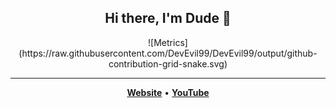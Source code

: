 <h2 align="center">Hi there, I'm Dude 👋</h2>

 
<div align="center">
![Metrics] (https://raw.githubusercontent.com/DevEvil99/DevEvil99/output/github-contribution-grid-snake.svg)
 
</div>

<hr/>

 <p align="center">
  <a href="https://dude0002.github.io/"><strong>Website</strong></a> •
  <a href="https://youtube.com/@dude0002"><strong>YouTube</strong></a>
</p>
